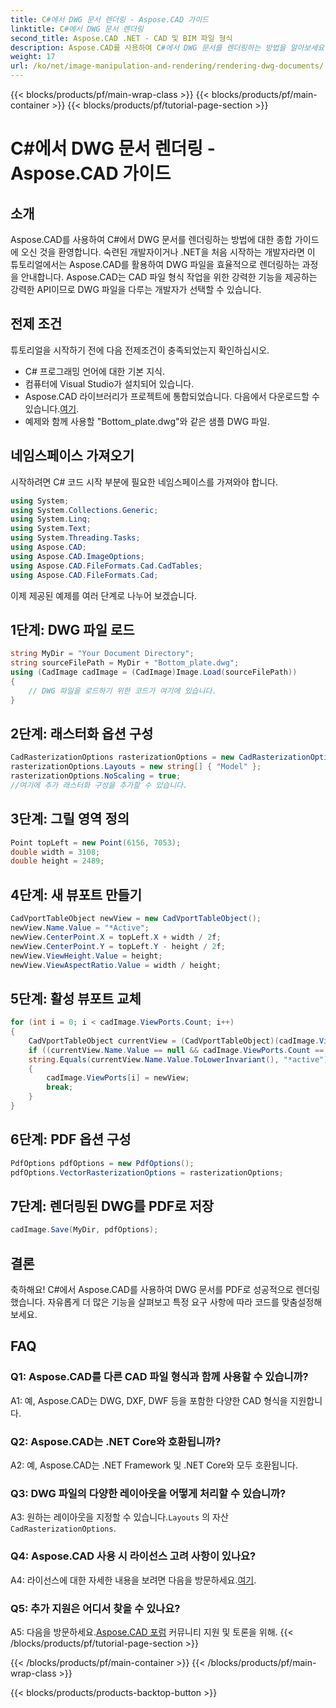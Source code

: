 ```yaml
---
title: C#에서 DWG 문서 렌더링 - Aspose.CAD 가이드
linktitle: C#에서 DWG 문서 렌더링
second_title: Aspose.CAD .NET - CAD 및 BIM 파일 형식
description: Aspose.CAD를 사용하여 C#에서 DWG 문서를 렌더링하는 방법을 알아보세요. 이 단계별 가이드에서는 코드 예제를 사용하여 가져오기, 구성 및 저장을 다룹니다.
weight: 17
url: /ko/net/image-manipulation-and-rendering/rendering-dwg-documents/
---
```


{{< blocks/products/pf/main-wrap-class >}}
{{< blocks/products/pf/main-container >}}
{{< blocks/products/pf/tutorial-page-section >}}

# C#에서 DWG 문서 렌더링 - Aspose.CAD 가이드

## 소개

Aspose.CAD를 사용하여 C#에서 DWG 문서를 렌더링하는 방법에 대한 종합 가이드에 오신 것을 환영합니다. 숙련된 개발자이거나 .NET을 처음 시작하는 개발자라면 이 튜토리얼에서는 Aspose.CAD를 활용하여 DWG 파일을 효율적으로 렌더링하는 과정을 안내합니다. Aspose.CAD는 CAD 파일 형식 작업을 위한 강력한 기능을 제공하는 강력한 API이므로 DWG 파일을 다루는 개발자가 선택할 수 있습니다.

## 전제 조건

튜토리얼을 시작하기 전에 다음 전제조건이 충족되었는지 확인하십시오.

- C# 프로그래밍 언어에 대한 기본 지식.
- 컴퓨터에 Visual Studio가 설치되어 있습니다.
-  Aspose.CAD 라이브러리가 프로젝트에 통합되었습니다. 다음에서 다운로드할 수 있습니다.[여기](https://releases.aspose.com/cad/net/).
- 예제와 함께 사용할 "Bottom_plate.dwg"와 같은 샘플 DWG 파일.

## 네임스페이스 가져오기

시작하려면 C# 코드 시작 부분에 필요한 네임스페이스를 가져와야 합니다.

```csharp
using System;
using System.Collections.Generic;
using System.Linq;
using System.Text;
using System.Threading.Tasks;
using Aspose.CAD;
using Aspose.CAD.ImageOptions;
using Aspose.CAD.FileFormats.Cad.CadTables;
using Aspose.CAD.FileFormats.Cad;
```

이제 제공된 예제를 여러 단계로 나누어 보겠습니다.

## 1단계: DWG 파일 로드

```csharp
string MyDir = "Your Document Directory";
string sourceFilePath = MyDir + "Bottom_plate.dwg";
using (CadImage cadImage = (CadImage)Image.Load(sourceFilePath))
{
    // DWG 파일을 로드하기 위한 코드가 여기에 있습니다.
}
```

## 2단계: 래스터화 옵션 구성

```csharp
CadRasterizationOptions rasterizationOptions = new CadRasterizationOptions();
rasterizationOptions.Layouts = new string[] { "Model" };
rasterizationOptions.NoScaling = true;
//여기에 추가 래스터화 구성을 추가할 수 있습니다.
```

## 3단계: 그릴 영역 정의

```csharp
Point topLeft = new Point(6156, 7053);
double width = 3108;
double height = 2489;
```

## 4단계: 새 뷰포트 만들기

```csharp
CadVportTableObject newView = new CadVportTableObject();
newView.Name.Value = "*Active";
newView.CenterPoint.X = topLeft.X + width / 2f;
newView.CenterPoint.Y = topLeft.Y - height / 2f;
newView.ViewHeight.Value = height;
newView.ViewAspectRatio.Value = width / height;
```

## 5단계: 활성 뷰포트 교체

```csharp
for (int i = 0; i < cadImage.ViewPorts.Count; i++)
{
    CadVportTableObject currentView = (CadVportTableObject)(cadImage.ViewPorts[i]);
    if ((currentView.Name.Value == null && cadImage.ViewPorts.Count == 1) ||
    string.Equals(currentView.Name.Value.ToLowerInvariant(), "*active"))
    {
        cadImage.ViewPorts[i] = newView;
        break;
    }
}
```

## 6단계: PDF 옵션 구성

```csharp
PdfOptions pdfOptions = new PdfOptions();
pdfOptions.VectorRasterizationOptions = rasterizationOptions;
```

## 7단계: 렌더링된 DWG를 PDF로 저장

```csharp
cadImage.Save(MyDir, pdfOptions);
```

## 결론

축하해요! C#에서 Aspose.CAD를 사용하여 DWG 문서를 PDF로 성공적으로 렌더링했습니다. 자유롭게 더 많은 기능을 살펴보고 특정 요구 사항에 따라 코드를 맞춤설정해 보세요.

## FAQ

### Q1: Aspose.CAD를 다른 CAD 파일 형식과 함께 사용할 수 있습니까?

A1: 예, Aspose.CAD는 DWG, DXF, DWF 등을 포함한 다양한 CAD 형식을 지원합니다.

### Q2: Aspose.CAD는 .NET Core와 호환됩니까?

A2: 예, Aspose.CAD는 .NET Framework 및 .NET Core와 모두 호환됩니다.

### Q3: DWG 파일의 다양한 레이아웃을 어떻게 처리할 수 있습니까?

 A3: 원하는 레이아웃을 지정할 수 있습니다.`Layouts` 의 자산`CadRasterizationOptions`.

### Q4: Aspose.CAD 사용 시 라이선스 고려 사항이 있나요?

 A4: 라이선스에 대한 자세한 내용을 보려면 다음을 방문하세요.[여기](https://purchase.aspose.com/buy).

### Q5: 추가 지원은 어디서 찾을 수 있나요?

A5: 다음을 방문하세요.[Aspose.CAD 포럼](https://forum.aspose.com/c/cad/19) 커뮤니티 지원 및 토론을 위해.
{{< /blocks/products/pf/tutorial-page-section >}}

{{< /blocks/products/pf/main-container >}}
{{< /blocks/products/pf/main-wrap-class >}}

{{< blocks/products/products-backtop-button >}}
